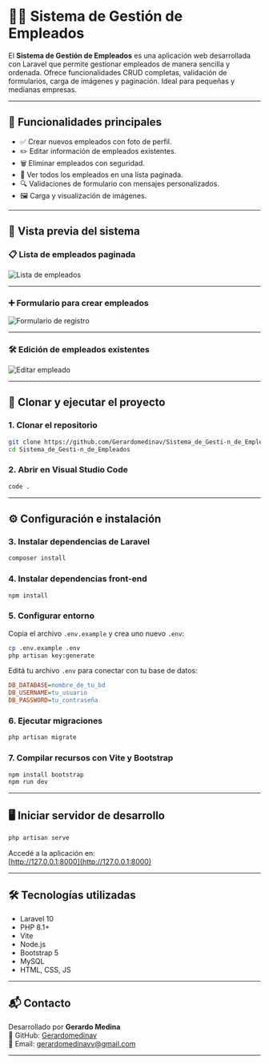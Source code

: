 # 🧑‍💼 Sistema de Gestión de Empleados

El **Sistema de Gestión de Empleados** es una aplicación web desarrollada con Laravel que permite gestionar empleados de manera sencilla y ordenada. Ofrece funcionalidades CRUD completas, validación de formularios, carga de imágenes y paginación. Ideal para pequeñas y medianas empresas.

---

## 📌 Funcionalidades principales

- ✅ Crear nuevos empleados con foto de perfil.
- ✏️ Editar información de empleados existentes.
- 🗑️ Eliminar empleados con seguridad.
- 📄 Ver todos los empleados en una lista paginada.
- 🔍 Validaciones de formulario con mensajes personalizados.
- 🖼️ Carga y visualización de imágenes.

---

## 📸 Vista previa del sistema

### 📋 Lista de empleados paginada
![Lista de empleados](./public/public/storage/uploads/captura1.png)

---

### ➕ Formulario para crear empleados
![Formulario de registro](./public/public/storage/uploads/captura2.png)

---

### 🛠️ Edición de empleados existentes
![Editar empleado](./public/public/storage/uploads/captura3.png)

---

## 🚀 Clonar y ejecutar el proyecto

### 1. Clonar el repositorio

```bash
git clone https://github.com/Gerardomedinav/Sistema_de_Gesti-n_de_Empleados.git
cd Sistema_de_Gesti-n_de_Empleados
```

### 2. Abrir en Visual Studio Code

```bash
code .
```

---

## ⚙️ Configuración e instalación

### 3. Instalar dependencias de Laravel

```bash
composer install
```

### 4. Instalar dependencias front-end

```bash
npm install
```

### 5. Configurar entorno

Copia el archivo `.env.example` y crea uno nuevo `.env`:

```bash
cp .env.example .env
php artisan key:generate
```

Editá tu archivo `.env` para conectar con tu base de datos:

```ini
DB_DATABASE=nombre_de_tu_bd
DB_USERNAME=tu_usuario
DB_PASSWORD=tu_contraseña
```

### 6. Ejecutar migraciones

```bash
php artisan migrate
```

### 7. Compilar recursos con Vite y Bootstrap

```bash
npm install bootstrap
npm run dev
```

---

## 🖥️ Iniciar servidor de desarrollo

```bash
php artisan serve
```

Accedé a la aplicación en:  
[http://127.0.0.1:8000](http://127.0.0.1:8000)

---

## 🛠 Tecnologías utilizadas

- Laravel 10
- PHP 8.1+
- Vite
- Node.js
- Bootstrap 5
- MySQL
- HTML, CSS, JS

---

## 📬 Contacto

Desarrollado por **Gerardo Medina**  
🔗 GitHub: [Gerardomedinav](https://github.com/Gerardomedinav)  
📧 Email: gerardomedinavv@gmail.com

---


